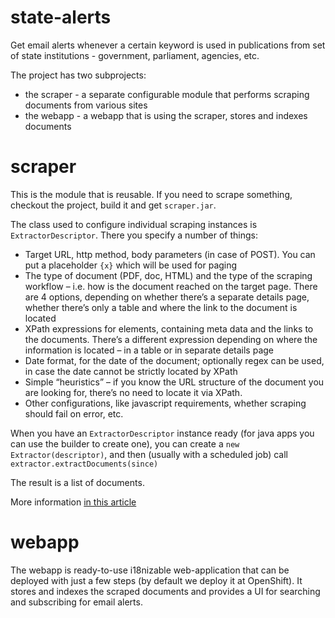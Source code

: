 state-alerts
============

Get email alerts whenever a certain keyword is used in publications from set of state institutions - government, parliament, agencies, etc.

The project has two subprojects:

* the scraper - a separate configurable module that performs scraping documents from various sites
* the webapp - a webapp that is using the scraper, stores and indexes documents

scraper
=======

This is the module that is reusable. If you need to scrape something, checkout the project, build it and get `scraper.jar`.

The class used to configure individual scraping instances is `ExtractorDescriptor`. There you specify a number of things:

* Target URL, http method, body parameters (in case of POST). You can put a placeholder `{x}` which will be used for paging
* The type of document (PDF, doc, HTML) and the type of the scraping workflow – i.e. how is the document reached on the target page. There are 4 options, depending on whether there’s a separate details page, whether there’s only a table and where the link to the document is located
* XPath expressions for elements, containing meta data and the links to the documents. There’s a different expression depending on where the information is located – in a table or in separate details page
* Date format, for the date of the document; optionally regex can be used, in case the date cannot be strictly located by XPath
* Simple “heuristics” – if you know the URL structure of the document you are looking for, there’s no need to locate it via XPath.
* Other configurations, like javascript requirements, whether scraping should fail on error, etc.

When you have an `ExtractorDescriptor` instance ready (for java apps you can use the builder to create one), you can create a `new Extractor(descriptor)`, and then (usually with a scheduled job) call `extractor.extractDocuments(since)`

The result is a list of documents.

More information <a href="http://techblog.bozho.net/?p=1215">in this article</a> 

webapp
=======

The webapp is ready-to-use i18nizable web-application that can be deployed with just a few steps (by default we deploy it at OpenShift). It stores and indexes the scraped documents and provides a UI for searching and subscribing for email alerts. 